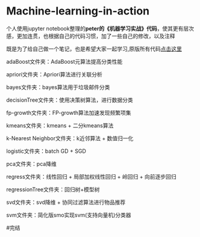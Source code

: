 # Machine-learning-in-action
个人使用jupyter notebook整理的**peter的《机器学习实战》代码**，使其更有层次感，更加连贯，也根据自己的代码习惯，加了一些自己的修改，以及注释

既是为了给自己做一个笔记，也是希望大家一起学习,原版所有代码[点击这里](https://www.manning.com/books/machine-learning-in-action)

adaBoost文件夹：AdaBoost元算法提高分类性能

apriori文件夹：Apriori算法进行关联分析

bayes文件夹：bayes算法用于垃圾邮件分类

decisionTree文件夹：使用决策树算法，进行数据分类

fp-growth文件夹：FP-growth算法加速发现频繁项集

kmeans文件夹：kmeans + 二分kmeans算法

k-Nearest Neighbor文件夹：k近邻算法 + 数值归一化

logistic文件夹：batch GD + SGD

pca文件夹：pca降维

regress文件夹：线性回归 + 局部加权线性回归 + 岭回归 + 向前逐步回归 

regressionTree文件夹：回归树+模型树

svd文件夹：svd降维 + 协同过滤算法进行物品推荐

svm文件夹：简化版smo实现svm(支持向量机)分类器

#完结
